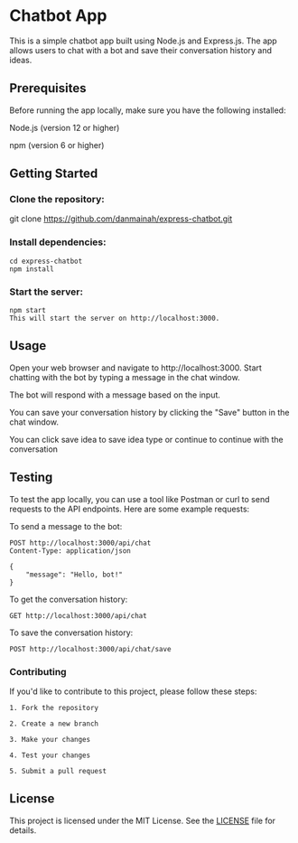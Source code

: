 # Chatbot App

This is a simple chatbot app built using Node.js and Express.js. The app allows users to chat with a bot and save their conversation history and ideas.

## Prerequisites

Before running the app locally, make sure you have the following installed:

Node.js (version 12 or higher)

npm (version 6 or higher)

## Getting Started

### Clone the repository:

git clone https://github.com/danmainah/express-chatbot.git

### Install dependencies:
```
cd express-chatbot
npm install
```
### Start the server:
```
npm start
This will start the server on http://localhost:3000.
```
## Usage
Open your web browser and navigate to http://localhost:3000.
Start chatting with the bot by typing a message in the chat window.

The bot will respond with a message based on the input.

You can save your conversation history by clicking the "Save" button in the chat window.

You can click save idea to save idea type or continue to continue with the conversation

## Testing
To test the app locally, you can use a tool like Postman or curl to send requests to the API endpoints. Here are some example requests:

To send a message to the bot:
```
POST http://localhost:3000/api/chat
Content-Type: application/json

{
    "message": "Hello, bot!"
}

```

To get the conversation history:
```
GET http://localhost:3000/api/chat

```
To save the conversation history:
```
POST http://localhost:3000/api/chat/save
```
### Contributing
If you'd like to contribute to this project, please follow these steps:

```
1. Fork the repository

2. Create a new branch

3. Make your changes

4. Test your changes

5. Submit a pull request 
```

## License
This project is licensed under the MIT License. See the [LICENSE](./LICENSE) file for details.

